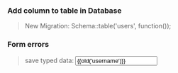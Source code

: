 ### Add column to table in Database

> New Migration: Schema::table('users', function());

### Form errors

> save typed data: <input value="{{old('username')}}" />
